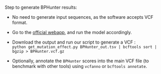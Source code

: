 Step to generate BPHunter results:

- No need to generate input sequences, as the software accepts VCF format.

- Go to the [official webapp](https://hgidsoft.rockefeller.edu/BPHunter/index.php), and run the model accordingly.

- Download the output and run our script to generate a VCF :\
`python get_mutation_effect.py BPHunter_out.tsv | bcftools sort | bgzip > BPHunter.vcf.gz`

- Optionally, annotate the `BPHunter` scores into the main VCF file (to benchmark with other tools) using `vcfanno` or `bcftools annotate`.
